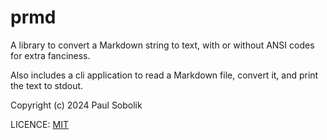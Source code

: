 # prmd
A library to convert a Markdown string to text, with or without ANSI codes for extra fanciness.  

Also includes a cli application to read a Markdown file, convert it, and print the text to stdout.

Copyright (c) 2024 Paul Sobolik

LICENCE: [MIT](LICENSE)
